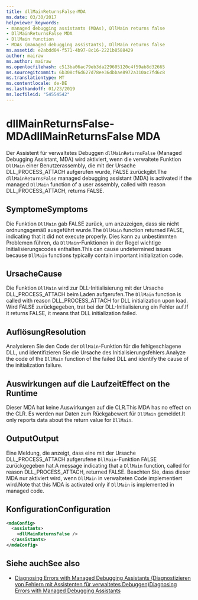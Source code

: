 ```yaml
---
title: dllMainReturnsFalse-MDA
ms.date: 03/30/2017
helpviewer_keywords:
- managed debugging assistants (MDAs), DllMain returns false
- DllMainReturnsFalse MDA
- DllMain function
- MDAs (managed debugging assistants), DllMain returns false
ms.assetid: e2abdd04-f571-4b97-8c16-2221b8588429
author: mairaw
ms.author: mairaw
ms.openlocfilehash: c513ba06ac79eb3da229605120c4f59ab8d32665
ms.sourcegitcommit: 6b308cf6d627d78ee36dbbae8972a310ac7fd6c8
ms.translationtype: MT
ms.contentlocale: de-DE
ms.lasthandoff: 01/23/2019
ms.locfileid: "54554542"
---
```

# <a name="dllmainreturnsfalse-mda"></a><span data-ttu-id="6952a-102">dllMainReturnsFalse-MDA</span><span class="sxs-lookup"><span data-stu-id="6952a-102">dllMainReturnsFalse MDA</span></span>
<span data-ttu-id="6952a-103">Der Assistent für verwaltetes Debuggen `dllMainReturnsFalse` (Managed Debugging Assistant, MDA) wird aktiviert, wenn die verwaltete Funktion `DllMain` einer Benutzerassembly, die mit der Ursache DLL_PROCESS_ATTACH aufgerufen wurde, FALSE zurückgibt.</span><span class="sxs-lookup"><span data-stu-id="6952a-103">The `dllMainReturnsFalse` managed debugging assistant (MDA) is activated if the managed `DllMain` function of a user assembly, called with reason DLL_PROCESS_ATTACH, returns FALSE.</span></span>  
  
## <a name="symptoms"></a><span data-ttu-id="6952a-104">Symptome</span><span class="sxs-lookup"><span data-stu-id="6952a-104">Symptoms</span></span>  
 <span data-ttu-id="6952a-105">Die Funktion `DllMain` gab FALSE zurück, um anzuzeigen, dass sie nicht ordnungsgemäß ausgeführt wurde.</span><span class="sxs-lookup"><span data-stu-id="6952a-105">The `DllMain` function returned FALSE, indicating that it did not execute properly.</span></span> <span data-ttu-id="6952a-106">Dies kann zu unbestimmten Problemen führen, da `DllMain`-Funktionen in der Regel wichtige Initialisierungscodes enthalten.</span><span class="sxs-lookup"><span data-stu-id="6952a-106">This can cause undetermined issues because `DllMain` functions typically contain important initialization code.</span></span>  
  
## <a name="cause"></a><span data-ttu-id="6952a-107">Ursache</span><span class="sxs-lookup"><span data-stu-id="6952a-107">Cause</span></span>  
 <span data-ttu-id="6952a-108">Die Funktion `DllMain` wird zur DLL-Initialisierung mit der Ursache DLL_PROCESS_ATTACH beim Laden aufgerufen.</span><span class="sxs-lookup"><span data-stu-id="6952a-108">The `DllMain` function is called with reason DLL_PROCESS_ATTACH for DLL initialization upon load.</span></span> <span data-ttu-id="6952a-109">Wird FALSE zurückgegeben, trat bei der DLL-Initialisierung ein Fehler auf.</span><span class="sxs-lookup"><span data-stu-id="6952a-109">If it returns FALSE, it means that DLL initialization failed.</span></span>  
  
## <a name="resolution"></a><span data-ttu-id="6952a-110">Auflösung</span><span class="sxs-lookup"><span data-stu-id="6952a-110">Resolution</span></span>  
 <span data-ttu-id="6952a-111">Analysieren Sie den Code der `DllMain`-Funktion für die fehlgeschlagene DLL, und identifizieren Sie die Ursache des Initialisierungsfehlers.</span><span class="sxs-lookup"><span data-stu-id="6952a-111">Analyze the code of the `DllMain` function of the failed DLL and identify the cause of the initialization failure.</span></span>  
  
## <a name="effect-on-the-runtime"></a><span data-ttu-id="6952a-112">Auswirkungen auf die Laufzeit</span><span class="sxs-lookup"><span data-stu-id="6952a-112">Effect on the Runtime</span></span>  
 <span data-ttu-id="6952a-113">Dieser MDA hat keine Auswirkungen auf die CLR.</span><span class="sxs-lookup"><span data-stu-id="6952a-113">This MDA has no effect on the CLR.</span></span> <span data-ttu-id="6952a-114">Es werden nur Daten zum Rückgabewert für `DllMain` gemeldet.</span><span class="sxs-lookup"><span data-stu-id="6952a-114">It only reports data about the return value for `DllMain`.</span></span>  
  
## <a name="output"></a><span data-ttu-id="6952a-115">Output</span><span class="sxs-lookup"><span data-stu-id="6952a-115">Output</span></span>  
 <span data-ttu-id="6952a-116">Eine Meldung, die anzeigt, dass eine mit der Ursache DLL_PROCESS_ATTACH aufgerufene `DllMain`-Funktion FALSE zurückgegeben hat.</span><span class="sxs-lookup"><span data-stu-id="6952a-116">A message indicating that a `DllMain` function, called for reason DLL_PROCESS_ATTACH, returned FALSE.</span></span> <span data-ttu-id="6952a-117">Beachten Sie, dass dieser MDA nur aktiviert wird, wenn `DllMain` in verwalteten Code implementiert wird.</span><span class="sxs-lookup"><span data-stu-id="6952a-117">Note that this MDA is activated only if `DllMain` is implemented in managed code.</span></span>  
  
## <a name="configuration"></a><span data-ttu-id="6952a-118">Konfiguration</span><span class="sxs-lookup"><span data-stu-id="6952a-118">Configuration</span></span>  
  
```xml  
<mdaConfig>  
  <assistants>  
    <dllMainReturnsFalse />  
  </assistants>  
</mdaConfig>  
```  
  
## <a name="see-also"></a><span data-ttu-id="6952a-119">Siehe auch</span><span class="sxs-lookup"><span data-stu-id="6952a-119">See also</span></span>
- [<span data-ttu-id="6952a-120">Diagnosing Errors with Managed Debugging Assistants (Diagnostizieren von Fehlern mit Assistenten für verwaltetes Debuggen)</span><span class="sxs-lookup"><span data-stu-id="6952a-120">Diagnosing Errors with Managed Debugging Assistants</span></span>](../../../docs/framework/debug-trace-profile/diagnosing-errors-with-managed-debugging-assistants.md)
